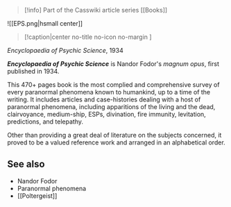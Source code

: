 > [!info] Part of the Casswiki article series [[Books]]

![[EPS.png|hsmall center]]
> [!caption|center no-title no-icon no-margin ]
> 
_Encyclopaedia of Psychic Science_, 1934

_**Encyclopaedia of Psychic Science**_ is Nandor Fodor's _magnum opus_, first published in 1934.

This 470+ pages book is the most complied and comprehensive survey of every paranormal phenomena known to humankind, up to a time of the writing. It includes articles and case-histories dealing with a host of paranormal phenomena, including apparitions of the living and the dead, clairvoyance, medium-ship, ESPs, divination, fire immunity, levitation, predictions, and telepathy.

Other than providing a great deal of literature on the subjects concerned, it proved to be a valued reference work and arranged in an alphabetical order.

See also
--------

*   Nandor Fodor
*   Paranormal phenomena
*   [[Poltergeist]]
